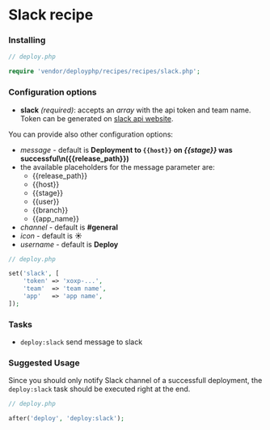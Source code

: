 # Slack recipe

### Installing

```php
// deploy.php

require 'vendor/deployphp/recipes/recipes/slack.php';
```

### Configuration options

- **slack** *(required)*: accepts an *array* with the api token and team name. Token can be generated on [slack api website](https://api.slack.com/web]).

You can provide also other configuration options:

 - *message* - default is **Deployment to `{{host}}` on *{{stage}}* was successful\n({{release_path}})**
  - the available placeholders for the message parameter are:
    - {{release_path}}
    - {{host}}
    - {{stage}}
    - {{user}}
    - {{branch}}
    - {{app_name}}
 - *channel* - default is **#general**
 - *icon* - default is **:sunny:**
 - *username* - default is **Deploy**


```php
// deploy.php

set('slack', [
    'token' => 'xoxp-...',
    'team'  => 'team name',
    'app'   => 'app name',
]);
```

### Tasks

- `deploy:slack` send message to slack

### Suggested Usage

Since you should only notify Slack channel of a successfull deployment, the `deploy:slack` task should be executed right at the end.

```php
// deploy.php

after('deploy', 'deploy:slack');
```